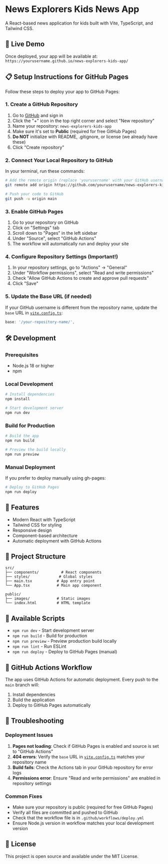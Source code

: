 # News Explorers Kids News App

A React-based news application for kids built with Vite, TypeScript, and Tailwind CSS.

## 🚀 Live Demo

Once deployed, your app will be available at: `https://yourusername.github.io/news-explorers-kids-app/`

## 📋 Setup Instructions for GitHub Pages

Follow these steps to deploy your app to GitHub Pages:

### 1. Create a GitHub Repository

1. Go to [GitHub](https://github.com) and sign in
2. Click the "+" icon in the top right corner and select "New repository"
3. Name your repository: `news-explorers-kids-app`
4. Make sure it's set to **Public** (required for free GitHub Pages)
5. **Do NOT** initialize with README, .gitignore, or license (we already have these)
6. Click "Create repository"

### 2. Connect Your Local Repository to GitHub

In your terminal, run these commands:

```bash
# Add the remote origin (replace 'yourusername' with your GitHub username)
git remote add origin https://github.com/yourusername/news-explorers-kids-app.git

# Push your code to GitHub
git push -u origin main
```

### 3. Enable GitHub Pages

1. Go to your repository on GitHub
2. Click on "Settings" tab
3. Scroll down to "Pages" in the left sidebar
4. Under "Source", select "GitHub Actions"
5. The workflow will automatically run and deploy your site

### 4. Configure Repository Settings (Important!)

1. In your repository settings, go to "Actions" → "General"
2. Under "Workflow permissions", select "Read and write permissions"
3. Check "Allow GitHub Actions to create and approve pull requests"
4. Click "Save"

### 5. Update the Base URL (if needed)

If your GitHub username is different from the repository name, update the `base` URL in [`vite.config.ts`](vite.config.ts):

```typescript
base: '/your-repository-name/',
```

## 🛠️ Development

### Prerequisites

- Node.js 18 or higher
- npm

### Local Development

```bash
# Install dependencies
npm install

# Start development server
npm run dev
```

### Build for Production

```bash
# Build the app
npm run build

# Preview the build locally
npm run preview
```

### Manual Deployment

If you prefer to deploy manually using gh-pages:

```bash
# Deploy to GitHub Pages
npm run deploy
```

## 🎯 Features

- Modern React with TypeScript
- Tailwind CSS for styling
- Responsive design
- Component-based architecture
- Automatic deployment with GitHub Actions

## 📁 Project Structure

```
src/
├── components/          # React components
├── styles/             # Global styles
├── main.tsx           # App entry point
└── App.tsx            # Main app component

public/
├── images/            # Static images
└── index.html         # HTML template
```

## 🔧 Available Scripts

- `npm run dev` - Start development server
- `npm run build` - Build for production
- `npm run preview` - Preview production build locally
- `npm run lint` - Run ESLint
- `npm run deploy` - Deploy to GitHub Pages (manual)

## 📝 GitHub Actions Workflow

The app uses GitHub Actions for automatic deployment. Every push to the `main` branch will:

1. Install dependencies
2. Build the application
3. Deploy to GitHub Pages automatically

## 🚨 Troubleshooting

### Deployment Issues

1. **Pages not loading**: Check if GitHub Pages is enabled and source is set to "GitHub Actions"
2. **404 errors**: Verify the `base` URL in [`vite.config.ts`](vite.config.ts) matches your repository name
3. **Build fails**: Check the Actions tab in your GitHub repository for error logs
4. **Permissions error**: Ensure "Read and write permissions" are enabled in repository settings

### Common Fixes

- Make sure your repository is public (required for free GitHub Pages)
- Verify all files are committed and pushed to GitHub
- Check that the workflow file is in `.github/workflows/deploy.yml`
- Ensure Node.js version in workflow matches your local development version

## 📄 License

This project is open source and available under the MIT License.